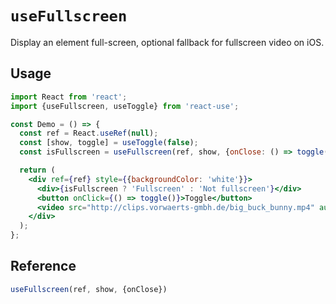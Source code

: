 # `useFullscreen`

Display an element full-screen, optional fallback for fullscreen video on iOS.

## Usage

```jsx
import React from 'react';
import {useFullscreen, useToggle} from 'react-use';

const Demo = () => {
  const ref = React.useRef(null);
  const [show, toggle] = useToggle(false);
  const isFullscreen = useFullscreen(ref, show, {onClose: () => toggle(false)});

  return (
    <div ref={ref} style={{backgroundColor: 'white'}}>
      <div>{isFullscreen ? 'Fullscreen' : 'Not fullscreen'}</div>
      <button onClick={() => toggle()}>Toggle</button>
      <video src="http://clips.vorwaerts-gmbh.de/big_buck_bunny.mp4" autoPlay />
    </div>
  );
};
```

## Reference
<!-- eslint-skip -->
```ts
useFullscreen(ref, show, {onClose})
```
